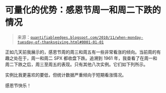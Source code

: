 <!--yml

分类：未分类

日期：2024-05-18 09:02:43

-->

# 可量化的优势：感恩节周一和周二下跌的情况

> 来源：[`quantifiableedges.blogspot.com/2010/11/when-monday-tuesday-of-thanksgiving.html#0001-01-01`](http://quantifiableedges.blogspot.com/2010/11/when-monday-tuesday-of-thanksgiving.html#0001-01-01)

正如几天前我展示的，感恩节周的周三和周五有一些非常看涨的倾向。当前周的有趣之处在于，周一和周二 SPX 都收盘下跌。追溯到 1961 年，我查看了在周一和周二下跌之后，周三至周五的表现。只有其他八次实例。它们如下列所示。

实例比我更喜欢的要低，但统计数据严重倾向于短期看涨情况。

感恩节快乐！
